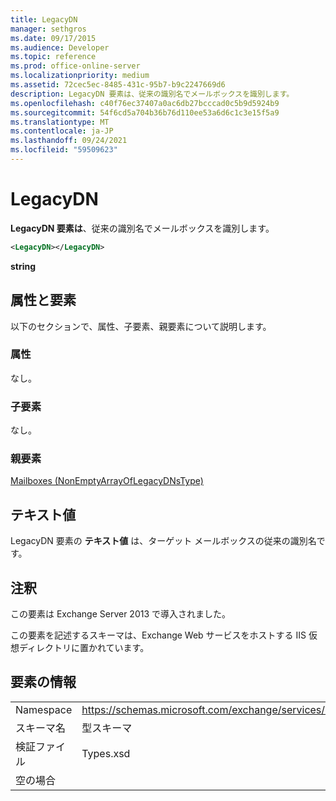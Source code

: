 ```yaml
---
title: LegacyDN
manager: sethgros
ms.date: 09/17/2015
ms.audience: Developer
ms.topic: reference
ms.prod: office-online-server
ms.localizationpriority: medium
ms.assetid: 72cec5ec-8485-431c-95b7-b9c2247669d6
description: LegacyDN 要素は、従来の識別名でメールボックスを識別します。
ms.openlocfilehash: c40f76ec37407a0ac6db27bcccad0c5b9d5924b9
ms.sourcegitcommit: 54f6cd5a704b36b76d110ee53a6d6c1c3e15f5a9
ms.translationtype: MT
ms.contentlocale: ja-JP
ms.lasthandoff: 09/24/2021
ms.locfileid: "59509623"
---
```

# <a name="legacydn"></a>LegacyDN

**LegacyDN 要素は**、従来の識別名でメールボックスを識別します。 
  
```XML
<LegacyDN></LegacyDN>
```

**string**

## <a name="attributes-and-elements"></a>属性と要素

以下のセクションで、属性、子要素、親要素について説明します。
  
### <a name="attributes"></a>属性

なし。
  
### <a name="child-elements"></a>子要素

なし。
  
### <a name="parent-elements"></a>親要素

[Mailboxes (NonEmptyArrayOfLegacyDNsType)](mailboxes-nonemptyarrayoflegacydnstype.md)
  
## <a name="text-value"></a>テキスト値

LegacyDN 要素の **テキスト値** は、ターゲット メールボックスの従来の識別名です。 
  
## <a name="remarks"></a>注釈

この要素は Exchange Server 2013 で導入されました。
  
この要素を記述するスキーマは、Exchange Web サービスをホストする IIS 仮想ディレクトリに置かれています。
  
## <a name="element-information"></a>要素の情報

|||
|:-----|:-----|
|Namespace  <br/> |https://schemas.microsoft.com/exchange/services/2006/types  <br/> |
|スキーマ名  <br/> |型スキーマ  <br/> |
|検証ファイル  <br/> |Types.xsd  <br/> |
|空の場合  <br/> ||
   

